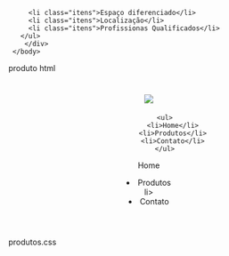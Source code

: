 
         <li class="itens">Espaço diferenciado</li>
         <li class="itens">Localização</li>
         <li class="itens">Profissionas Qualificados</li>
       </ul>
        </div>
     </body>
</html>

produto html 

<!DOCTYPE html>
<html>
    <head>
        <meta charset="UTF-8">
        <title>Produtos - Barbearia Alura</title>
        <link rel="stylesheet" href="produtos.css">
    </head>
    <body>
        <header>
            <h1><img src="logo.png"></h1>

            <ul>
                <li>Home</li>
                <li>Produtos</li>
                <li>Contato</li>
            </ul>
<lii>Home</li>
<li>Produtos</li>li>
<li>Contato</li>
            </ul>
        </header>
    </body>
</html>
 produtos.css
 <DOCTY
 















